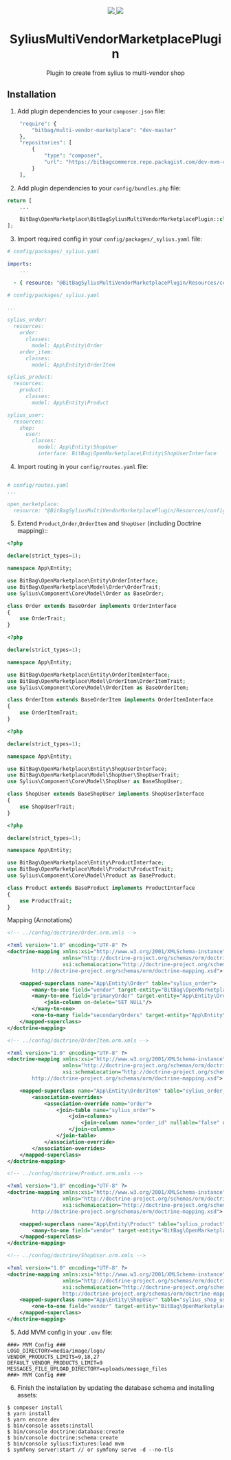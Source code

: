<p align="center">
    <a href="https://sylius.com" target="_blank">
        <img src="https://demo.sylius.com/assets/shop/img/logo.png" />
    </a>    
    <a href="https://bitbag.io/pl" target="_blank">
        <img src="https://bitbag.io/wp-content/themes/BitBag/dist/images/logo.svg" />
    </a>
</p>

<h1 align="center">SyliusMultiVendorMarketplacePlugin</h1>

<p align="center">Plugin to create from sylius to multi-vendor shop</p>

## Installation


1. Add plugin dependencies to your `composer.json` file:

```php
    "require": {
        "bitbag/multi-vendor-marketplace": "dev-master"
    },
    "repositories": [
        {
            "type": "composer",
            "url": "https://bitbagcommerce.repo.packagist.com/dev-mvm-customer/"
        }
    ],
```

2. Add plugin dependencies to your `config/bundles.php` file:

```php
return [
    ...

    BitBag\OpenMarketplace\BitBagSyliusMultiVendorMarketplacePlugin::class => ['all' => true],
];
```

3. Import required config in your `config/packages/_sylius.yaml` file:
```yaml
# config/packages/_sylius.yaml

imports:
    ...

  - { resource: "@BitBagSyliusMultiVendorMarketplacePlugin/Resources/config/config.yml" }
```

```yaml
# config/packages/_sylius.yaml

...

sylius_order:
  resources:
    order:
      classes:
        model: App\Entity\Order
    order_item:
      classes:
        model: App\Entity\OrderItem

sylius_product:
  resources:
    product:
      classes:
        model: App\Entity\Product

sylius_user:
  resources:
    shop:
      user:
        classes:
          model: App\Entity\ShopUser
          interface: BitBag\OpenMarketplace\Entity\ShopUserInterface

```

4. Import routing in your `config/routes.yaml` file:

```yaml

# config/routes.yaml
...

open_marketplace:
  resource: "@BitBagSyliusMultiVendorMarketplacePlugin/Resources/config/routing.yml"
```


5. Extend `Product`,`Order`,`OrderItem` and `ShopUser` (including Doctrine mapping)::

```php
<?php

declare(strict_types=1);

namespace App\Entity;

use BitBag\OpenMarketplace\Entity\OrderInterface;
use BitBag\OpenMarketplace\Model\Order\OrderTrait;
use Sylius\Component\Core\Model\Order as BaseOrder;

class Order extends BaseOrder implements OrderInterface
{
    use OrderTrait;
}
```

```php
<?php

declare(strict_types=1);

namespace App\Entity;

use BitBag\OpenMarketplace\Entity\OrderItemInterface;
use BitBag\OpenMarketplace\Model\OrderItem\OrderItemTrait;
use Sylius\Component\Core\Model\OrderItem as BaseOrderItem;

class OrderItem extends BaseOrderItem implements OrderItemInterface
{
    use OrderItemTrait;
}
```

```php
<?php

declare(strict_types=1);

namespace App\Entity;

use BitBag\OpenMarketplace\Entity\ShopUserInterface;
use BitBag\OpenMarketplace\Model\ShopUser\ShopUserTrait;
use Sylius\Component\Core\Model\ShopUser as BaseShopUser;

class ShopUser extends BaseShopUser implements ShopUserInterface
{
    use ShopUserTrait;
}
```

```php
<?php

declare(strict_types=1);

namespace App\Entity;

use BitBag\OpenMarketplace\Entity\ProductInterface;
use BitBag\OpenMarketplace\Model\Product\ProductTrait;
use Sylius\Component\Core\Model\Product as BaseProduct;

class Product extends BaseProduct implements ProductInterface
{
    use ProductTrait;
}
```

Mapping (Annotations)
```xml
<!-- ../confog/doctrine/Order.orm.xmls -->

<?xml version="1.0" encoding="UTF-8" ?>
<doctrine-mapping xmlns:xsi="http://www.w3.org/2001/XMLSchema-instance"
                  xmlns="http://doctrine-project.org/schemas/orm/doctrine-mapping"
                  xsi:schemaLocation="http://doctrine-project.org/schemas/orm/doctrine-mapping
        http://doctrine-project.org/schemas/orm/doctrine-mapping.xsd">

    <mapped-superclass name="App\Entity\Order" table="sylius_order">
        <many-to-one field="vendor" target-entity="BitBag\OpenMarketplace\Entity\VendorInterface" inversed-by="products" />
        <many-to-one field="primaryOrder" target-entity="App\Entity\Order" inversed-by="secondaryOrders">
            <join-column on-delete="SET NULL"/>
        </many-to-one>
        <one-to-many field="secondaryOrders" target-entity="App\Entity\Order" mapped-by="primaryOrder"/>
    </mapped-superclass>
</doctrine-mapping>
```

```xml
<!-- ../confog/doctrine/OrderItem.orm.xmls -->

<?xml version="1.0" encoding="UTF-8" ?>
<doctrine-mapping xmlns:xsi="http://www.w3.org/2001/XMLSchema-instance"
                  xmlns="http://doctrine-project.org/schemas/orm/doctrine-mapping"
                  xsi:schemaLocation="http://doctrine-project.org/schemas/orm/doctrine-mapping
        http://doctrine-project.org/schemas/orm/doctrine-mapping.xsd">

    <mapped-superclass name="App\Entity\OrderItem" table="sylius_order_item">
        <association-overrides>
            <association-override name="order">
                <join-table name="sylius_order">
                    <join-columns>
                        <join-column name="order_id" nullable="false" on-delete="CASCADE" />
                    </join-columns>
                </join-table>
            </association-override>
        </association-overrides>
    </mapped-superclass>
</doctrine-mapping>
```

```xml
<!-- ../confog/doctrine/Product.orm.xmls -->

<?xml version="1.0" encoding="UTF-8" ?>
<doctrine-mapping xmlns:xsi="http://www.w3.org/2001/XMLSchema-instance"
                  xmlns="http://doctrine-project.org/schemas/orm/doctrine-mapping"
                  xsi:schemaLocation="http://doctrine-project.org/schemas/orm/doctrine-mapping
        http://doctrine-project.org/schemas/orm/doctrine-mapping.xsd">

    <mapped-superclass name="App\Entity\Product" table="sylius_product">
        <many-to-one field="vendor" target-entity="BitBag\OpenMarketplace\Entity\VendorInterface" inversed-by="products" />
    </mapped-superclass>
</doctrine-mapping>
```

```xml
<!-- ../confog/doctrine/ShopUser.orm.xmls -->

<?xml version="1.0" encoding="UTF-8" ?>
<doctrine-mapping xmlns:xsi="http://www.w3.org/2001/XMLSchema-instance"
                  xmlns="http://doctrine-project.org/schemas/orm/doctrine-mapping"
                  xsi:schemaLocation="http://doctrine-project.org/schemas/orm/doctrine-mapping
                  http://doctrine-project.org/schemas/orm/doctrine-mapping.xsd">
    <mapped-superclass name="App\Entity\ShopUser" table="sylius_shop_user">
        <one-to-one field="vendor" target-entity="BitBag\OpenMarketplace\Entity\VendorInterface" mapped-by="shopUser" />
    </mapped-superclass>
</doctrine-mapping>
```
5. Add MVM config in your `.env` file:

```
###> MVM Config ###
LOGO_DIRECTORY=media/image/logo/
VENDOR_PRODUCTS_LIMITS=9,18,27
DEFAULT_VENDOR_PRODUCTS_LIMIT=9
MESSAGES_FILE_UPLOAD_DIRECTORY=uploads/message_files
###> MVM Config ###
```

6. Finish the installation by updating the database schema and installing assets:

```
$ composer install
$ yarn install
$ yarn encore dev
$ bin/console assets:install 
$ bin/console doctrine:database:create
$ bin/console doctrine:schema:create
$ bin/console sylius:fixtures:load mvm
$ symfony server:start // or symfony serve -d --no-tls
```

